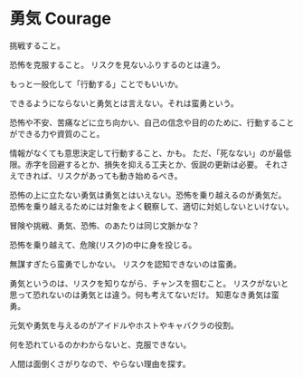 # 勇気 Courage

挑戦すること。

恐怖を克服すること。
リスクを見ないふりするのとは違う。

もっと一般化して「行動する」ことでもいいか。

できるようにならないと勇気とは言えない。それは蛮勇という。

恐怖や不安、苦痛などに立ち向かい、自己の信念や目的のために、行動することができる力や資質のこと。

情報がなくても意思決定して行動すること、かも。
ただ、「死なない」のが最低限。赤字を回避するとか、損失を抑える工夫とか、仮説の更新は必要。
それさえできれば、リスクがあっても動き始めるべき。

恐怖の上に立たない勇気は勇気とはいえない。恐怖を乗り越えるのが勇気だ。
恐怖を乗り越えるためには対象をよく観察して、適切に対処しないといけない。

冒険や挑戦、勇気、恐怖、のあたりは同じ文脈かな？

恐怖を乗り越えて、危険(リスク)の中に身を投じる。

無謀すぎたら蛮勇でしかない。
リスクを認知できないのは蛮勇。

勇気というのは、リスクを知りながら、チャンスを掴むこと。
リスクがないと思って恐れないのは勇気とは違う。何も考えてないだけ。
知恵なき勇気は蛮勇。

元気や勇気を与えるのがアイドルやホストやキャバクラの役割。

何を恐れているのかわからないと、克服できない。

人間は面倒くさがりなので、やらない理由を探す。